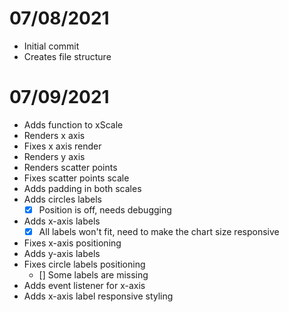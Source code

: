 # 07/08/2021
- Initial commit
- Creates file structure

# 07/09/2021
- Adds function to xScale
- Renders x axis
- Fixes x axis render
- Renders y axis
- Renders scatter points
- Fixes scatter points scale
- Adds padding in both scales
- Adds circles labels
    - [X] Position is off, needs debugging
- Adds x-axis labels
    - [X] All labels won't fit, need to make the chart size responsive
- Fixes x-axis positioning
- Adds y-axis labels
- Fixes circle labels positioning
    - [] Some labels are missing
- Adds event listener for x-axis
- Adds x-axis label responsive styling